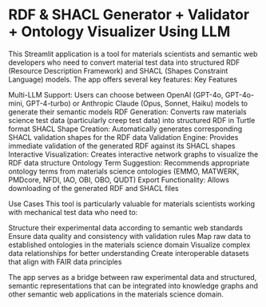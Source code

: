 # RDF & SHACL Generator + Validator + Ontology Visualizer Using LLM

This Streamlit application is a tool for materials scientists and semantic web developers who need to convert material test data into structured RDF (Resource Description Framework) and SHACL (Shapes Constraint Language) models. The app offers several key features:
Key Features

Multi-LLM Support: Users can choose between OpenAI (GPT-4o, GPT-4o-mini, GPT-4-turbo) or Anthropic Claude (Opus, Sonnet, Haiku) models to generate their semantic models
RDF Generation: Converts raw materials science test data (particularly creep test data) into structured RDF in Turtle format
SHACL Shape Creation: Automatically generates corresponding SHACL validation shapes for the RDF data
Validation Engine: Provides immediate validation of the generated RDF against its SHACL shapes
Interactive Visualization: Creates interactive network graphs to visualize the RDF data structure
Ontology Term Suggestion: Recommends appropriate ontology terms from materials science ontologies (EMMO, MATWERK, PMDcore, NFDI, IAO, OBI, OBO, QUDT)
Export Functionality: Allows downloading of the generated RDF and SHACL files

Use Cases
This tool is particularly valuable for materials scientists working with mechanical test data who need to:

Structure their experimental data according to semantic web standards
Ensure data quality and consistency with validation rules
Map raw data to established ontologies in the materials science domain
Visualize complex data relationships for better understanding
Create interoperable datasets that align with FAIR data principles

The app serves as a bridge between raw experimental data and structured, semantic representations that can be integrated into knowledge graphs and other semantic web applications in the materials science domain.
